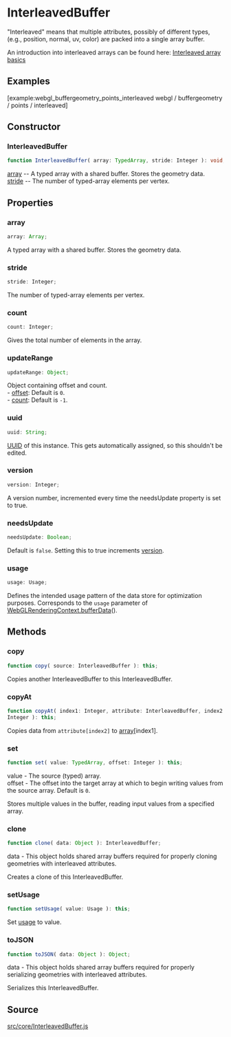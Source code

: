 # InterleavedBuffer

"Interleaved" means that multiple attributes, possibly of different types,
(e.g., position, normal, uv, color) are packed into a single array buffer.  
  
An introduction into interleaved arrays can be found here: <a
href="https://blog.tojicode.com/2011/05/interleaved-array-
basics.html">Interleaved array basics</a>

## Examples

[example:webgl_buffergeometry_points_interleaved webgl / buffergeometry /
points / interleaved]

## Constructor

### InterleavedBuffer

  
  
```ts  
function InterleavedBuffer( array: TypedArray, stride: Integer ): void;  
```  

[array](#) -- A typed array with a shared buffer. Stores the geometry data.  
[stride](#) -- The number of typed-array elements per vertex.

## Properties

### array

  
  
```ts  
array: Array;  
```  

A typed array with a shared buffer. Stores the geometry data.

### stride

  
  
```ts  
stride: Integer;  
```  

The number of typed-array elements per vertex.

### count

  
  
```ts  
count: Integer;  
```  

Gives the total number of elements in the array.

### updateRange

  
  
```ts  
updateRange: Object;  
```  

Object containing offset and count.  
\- [offset](#): Default is `0`.  
\- [count](#): Default is `-1`.  

### uuid

  
  
```ts  
uuid: String;  
```  

<a href="http://en.wikipedia.org/wiki/Universally_unique_identifier">UUID</a>
of this instance. This gets automatically assigned, so this shouldn't be
edited.

### version

  
  
```ts  
version: Integer;  
```  

A version number, incremented every time the needsUpdate property is set to
true.

### needsUpdate

  
  
```ts  
needsUpdate: Boolean;  
```  

Default is `false`. Setting this to true increments [version](#).

### usage

  
  
```ts  
usage: Usage;  
```  

Defines the intended usage pattern of the data store for optimization
purposes. Corresponds to the `usage` parameter of <a
href="https://developer.mozilla.org/en-
US/docs/Web/API/WebGLRenderingContext/bufferData">WebGLRenderingContext.bufferData</a>().

## Methods

### copy

  
  
```ts  
function copy( source: InterleavedBuffer ): this;  
```  

Copies another InterleavedBuffer to this InterleavedBuffer.

### copyAt

  
  
```ts  
function copyAt( index1: Integer, attribute: InterleavedBuffer, index2:
Integer ): this;  
```  

Copies data from `attribute[index2]` to [array](#)[index1].

### set

  
  
```ts  
function set( value: TypedArray, offset: Integer ): this;  
```  

value - The source (typed) array.  
offset - The offset into the target array at which to begin writing values
from the source array. Default is `0`.  
  
Stores multiple values in the buffer, reading input values from a specified
array.

### clone

  
  
```ts  
function clone( data: Object ): InterleavedBuffer;  
```  

data - This object holds shared array buffers required for properly cloning
geometries with interleaved attributes.  
  
Creates a clone of this InterleavedBuffer.

### setUsage

  
  
```ts  
function setUsage( value: Usage ): this;  
```  

Set [usage](#) to value.

### toJSON

  
  
```ts  
function toJSON( data: Object ): Object;  
```  

data - This object holds shared array buffers required for properly
serializing geometries with interleaved attributes.  
  
Serializes this InterleavedBuffer.

## Source

<a
href="https://github.com/mrdoob/three.js/blob/master/src/core/InterleavedBuffer.js">src/core/InterleavedBuffer.js</a>

